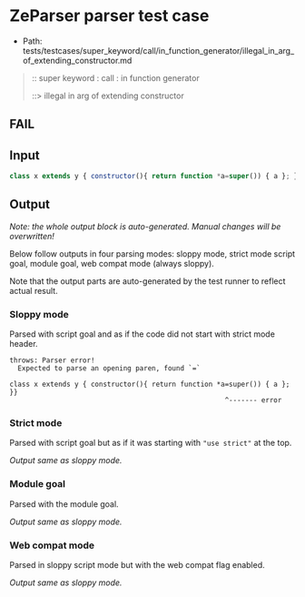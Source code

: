 # ZeParser parser test case

- Path: tests/testcases/super_keyword/call/in_function_generator/illegal_in_arg_of_extending_constructor.md

> :: super keyword : call : in function generator
>
> ::> illegal in arg of extending constructor
## FAIL

## Input

`````js
class x extends y { constructor(){ return function *a=super()) { a }; }}
`````

## Output

_Note: the whole output block is auto-generated. Manual changes will be overwritten!_

Below follow outputs in four parsing modes: sloppy mode, strict mode script goal, module goal, web compat mode (always sloppy).

Note that the output parts are auto-generated by the test runner to reflect actual result.

### Sloppy mode

Parsed with script goal and as if the code did not start with strict mode header.

`````
throws: Parser error!
  Expected to parse an opening paren, found `=`

class x extends y { constructor(){ return function *a=super()) { a }; }}
                                                     ^------- error
`````

### Strict mode

Parsed with script goal but as if it was starting with `"use strict"` at the top.

_Output same as sloppy mode._

### Module goal

Parsed with the module goal.

_Output same as sloppy mode._

### Web compat mode

Parsed in sloppy script mode but with the web compat flag enabled.

_Output same as sloppy mode._
